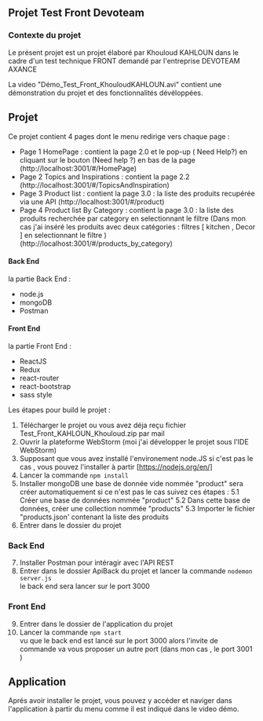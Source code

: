## Projet Test Front Devoteam  

### Contexte du projet

Le présent projet est un projet élaboré par Khouloud KAHLOUN dans le cadre d'un test technique FRONT demandé par l'entreprise DEVOTEAM AXANCE 

La video "Démo_Test_Front_KhouloudKAHLOUN.avi" contient une démonstration du projet et des fonctionnalités dévéloppées.

## Projet

Ce projet contient 4 pages dont le menu redirige vers chaque page :

- Page 1 HomePage : contient la page 2.0 et le pop-up ( Need Help?) en cliquant sur le bouton (Need help ?) en bas de la page (http://localhost:3001/#/HomePage) 
- Page 2 Topics and Inspirations : contient la page 2.2 (http://localhost:3001/#/TopicsAndInspiration)
- Page 3 Product list : contient la page 3.0 : la liste des produits recupérée via une API  (http://localhost:3001/#/product) 
- Page 4 Product list By Category : contient la page 3.0 : la liste des produits recherchée par category en selectionnant le filtre  (Dans mon cas j'ai inséré les produits avec deux catégories : filtres [ kitchen , Decor ] en selectionnant le filtre ) (http://localhost:3001/#/products_by_category) 

#### Back End

la partie Back End :
- node.js
- mongoDB 
- Postman
#### Front End

la partie Front End :
- ReactJS 
- Redux
- react-router 
- react-bootstrap
- sass style 

Les étapes pour build le projet :
 
1. Télécharger le projet ou vous avez déja reçu fichier Test_Front_KAHLOUN_Khouloud.zip par mail <br />
2. Ouvrir la plateforme WebStorm (moi j'ai développer le projet sous l'IDE WebStorm)
3. Supposant que vous avez installé l'environement node.JS si c'est pas le cas , vous pouvez l'installer à partir [https://nodejs.org/en/]
4. Lancer la commande  `npm install`
5. Installer mongoDB 
 une base de donnée vide nommée "product" sera créer automatiquement si ce n'est pas le cas suivez ces étapes : 
5.1 Créer une base de données nommée "product"
5.2 Dans cette base de données, créer une collection nommée "products" 
5.3 Importer le fichier "products.json' contenant la liste des produits 
6. Entrer dans le dossier du projet 
### Back End  
7. Installer Postman pour intéragir avec l'API REST 
8. Entrer dans le dossier ApiBack du projet et lancer la commande  `nodemon server.js`<br />
le back end sera lancer sur le port 3000
### Front End 
9. Entrer dans le dossier de l'application du projet <br />
10. Lancer la commande `npm start`<br />
vu que le back end est lancé sur le port 3000 alors l'invite de commande va vous proposer un autre port (dans mon cas , le port 3001 ) 


## Application 

Aprés avoir installer le projet, vous pouvez y accéder et naviger dans l'application à partir du menu comme il est indiqué dans le video démo. 